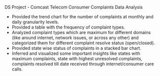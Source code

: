 DS Project - Comcast Telecom Consumer Complaints Data Analysis
* Provided the trend chart for the number of complaints at monthly and daily granularity levels.
* Provided a table with the frequency of complaint types.
* Analyzed complaint types which are maximum for different domains (like around internet, network issues, or across any other) and categorized them for different complaint resolve status (open/closed). 
* Provided state wise status of complaints in a stacked bar chart. 
* Inferred and visualized some important insights like states with maximum complaints, state with highest unresolved complaints, complaints resolved till date received through internet/consumer care calls.
